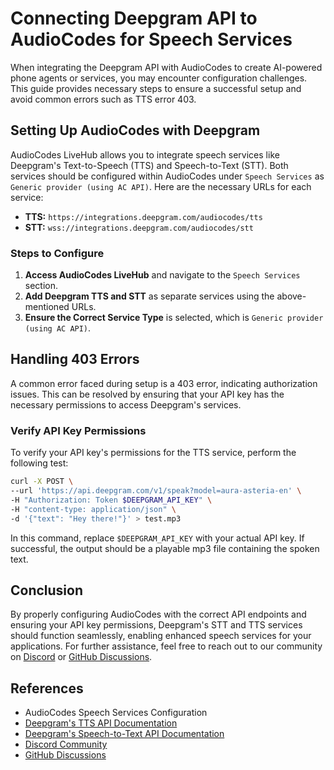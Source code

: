 # Connecting Deepgram API to AudioCodes for Speech Services

When integrating the Deepgram API with AudioCodes to create AI-powered phone agents or services, you may encounter configuration challenges. This guide provides necessary steps to ensure a successful setup and avoid common errors such as TTS error 403.

## Setting Up AudioCodes with Deepgram

AudioCodes LiveHub allows you to integrate speech services like Deepgram's Text-to-Speech (TTS) and Speech-to-Text (STT). Both services should be configured within AudioCodes under `Speech Services` as `Generic provider (using AC API)`. Here are the necessary URLs for each service:

- **TTS:** `https://integrations.deepgram.com/audiocodes/tts`
- **STT:** `wss://integrations.deepgram.com/audiocodes/stt`

### Steps to Configure

1. **Access AudioCodes LiveHub** and navigate to the `Speech Services` section.
2. **Add Deepgram TTS and STT** as separate services using the above-mentioned URLs.
3. **Ensure the Correct Service Type** is selected, which is `Generic provider (using AC API)`.

## Handling 403 Errors

A common error faced during setup is a 403 error, indicating authorization issues. This can be resolved by ensuring that your API key has the necessary permissions to access Deepgram's services.

### Verify API Key Permissions

To verify your API key's permissions for the TTS service, perform the following test:

```bash
curl -X POST \
--url 'https://api.deepgram.com/v1/speak?model=aura-asteria-en' \
-H "Authorization: Token $DEEPGRAM_API_KEY" \
-H "content-type: application/json" \
-d '{"text": "Hey there!"}' > test.mp3
```

In this command, replace `$DEEPGRAM_API_KEY` with your actual API key. If successful, the output should be a playable mp3 file containing the spoken text.

## Conclusion

By properly configuring AudioCodes with the correct API endpoints and ensuring your API key permissions, Deepgram's STT and TTS services should function seamlessly, enabling enhanced speech services for your applications. For further assistance, feel free to reach out to our community on [Discord](https://discord.gg/deepgram) or [GitHub Discussions](https://github.com/orgs/deepgram/discussions).

## References
- AudioCodes Speech Services Configuration
- [Deepgram's TTS API Documentation](https://developers.deepgram.com/docs/tts-rest)
- [Deepgram's Speech-to-Text API Documentation](https://developers.deepgram.com/docs/getting-started-with-pre-recorded-audio)
- [Discord Community](https://discord.gg/deepgram)
- [GitHub Discussions](https://github.com/orgs/deepgram/discussions)